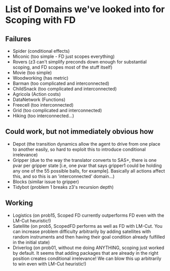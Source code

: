 # List of Domains we've looked into for Scoping with FD
## Failures
- Spider (conditional effects)
- Miconic (too simple - FD just scopes everything)
- Rovers (z3 can't simplify preconds down enough for substantial scoping, and FD scopes most of the stuff itself)
- Movie (too simple)
- Woodworking (has metric)
- Barman (too complicated and interconnected)
- ChildSnack (too complicated and interconnected)
- Agricola (Action costs)
- DataNetwork (Functions)
- Freecell (too interconnected)
- Grid (too complicated and interconnected)
- Hiking (too interconnected...)

## Could work, but not immediately obvious how
- Depot (the transition dynamics allow the agent to drive from one place to another easily, so hard to exploit this to introduce conditional irrelevance)
- Gripper (due to the way the translator converts to SAS+, there is one pvar per gripper state [i.e, one pvar that says gripper1 could be holding any one of the 55 possible balls, for example]. Basically all actions affect this, and so this is an 'interconnected' domain...)
- Blocks (similar issue to gripper)
- Tidybot (problem 1 breaks z3's recursion depth)

## Working
- Logistics (on prob15, Scoped FD currently outperforms FD even with the LM-Cut heuristic!)
- Satellite (on prob5, ScopedFD performs as well as FD with LM-Cut. You can increase problem difficulty arbitrarily by adding satellites with random instruments and then having their goal condition already fulfilled in the initial state)
- Driverlog (on prob01, without me doing ANYTHING, scoping just worked by default. It seems that adding packages that are already in the right position creates conditional irrelevance! We can blow this up arbitrarily to win even with LM-Cut heuristic!)
